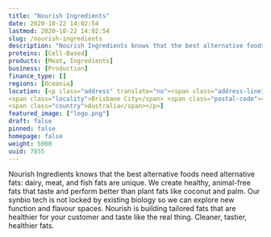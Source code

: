 ```yaml
---
title: "Nourish Ingredients"
date: 2020-10-22 14:02:54
lastmod: 2020-10-22 14:02:54
slug: /nourish-ingredients
description: "Nourish Ingredients knows that the best alternative foods need alternative fats: dairy, meat, and fish fats are unique. We create healthy, animal-free fats that taste and perform better than plant fats like coconut and palm. Our synbio tech is not locked by existing biology so we can explore new function and flavour spaces. Nourish is building tailored fats that are healthier for your customer and taste like the real thing. Cleaner, tastier, healthier fats."
proteins: [Cell-Based]
products: [Meat, Ingredients]
business: [Production]
finance_type: []
regions: [Oceania]
location: [<p class="address" translate="no"><span class="address-line1">Albert Street</span><br>
<span class="locality">Brisbane City</span> <span class="postal-code">4000</span><br>
<span class="country">Australia</span></p>]
featured_image: ["logo.png"]
draft: false
pinned: false
homepage: false
weight: 5000
uuid: 7855
---
```

<p>Nourish Ingredients knows that the best alternative foods need alternative fats: dairy, meat, and fish fats are unique. We create healthy, animal-free fats that taste and perform better than plant fats like coconut and palm. Our synbio tech is not locked by existing biology so we can explore new function and flavour spaces. Nourish is building tailored fats that are healthier for your customer and taste like the real thing. Cleaner, tastier, healthier fats.</p>
